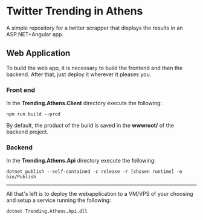 # Twitter Trending in Athens

A simple repository for a twitter scrapper that displays the results in an ASP.NET+Angular app.


## Web Application

To build the web app, it is necessary to build the frontend and then the backend.
After that, just deploy it wherever it pleases you.

### Front end

In the **Trending.Athens.Client** directory execute the following:

`npm run build --prod`

By default, the product of the build is saved in the **wwwroot/** of the backend project.

### Backend

In the **Trending.Athens.Api** directory execute the following: 

`dotnet publish --self-contained -c release -r [chosen runtime] -o bin/Publish`

---

All that's left is to deploy the webapplication to a VM/VPS of your choosing and setup a service running the following:

`dotnet Trending.Athens.Api.dll`

